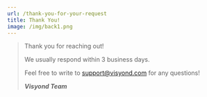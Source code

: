 ```yaml
---
url: /thank-you-for-your-request
title: Thank You!
image: /img/back1.png
---
```

> Thank you for reaching out! 
>
> We usually respond within 3 business days. 
>
> Feel free to write to <a href="mailto:support@visyond.com">support@visyond.com
> </a> for any questions!
>
> _**Visyond Team**_
